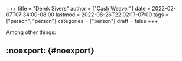+++
title = "Derek Sivers"
author = ["Cash Weaver"]
date = 2022-02-07T07:34:00-08:00
lastmod = 2022-08-26T22:02:17-07:00
tags = ["person", "person"]
categories = ["person"]
draft = false
+++

Among other things:


## :noexport: {#noexport}
